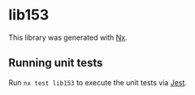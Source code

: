 # lib153

This library was generated with [Nx](https://nx.dev).

## Running unit tests

Run `nx test lib153` to execute the unit tests via [Jest](https://jestjs.io).
